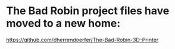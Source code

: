 # The Bad Robin project files have moved to a new home:

https://github.com/dherrendoerfer/The-Bad-Robin-3D-Printer
